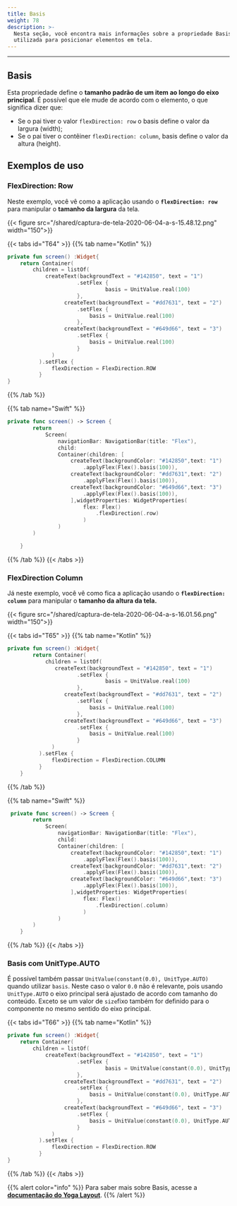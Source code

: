 ```yaml
---
title: Basis
weight: 78
description: >-
  Nesta seção, você encontra mais informações sobre a propriedade Basis
  utilizada para posicionar elementos em tela.
---
```


---

## Basis

Esta propriedade define o **tamanho padrão de um item ao longo do eixo principal**. É possível que ele mude de acordo com o elemento, o que significa dizer que:

- Se o pai tiver o valor `flexDirection: row` o basis define o valor da largura \(width\);
- Se o pai tiver o contêiner `flexDirection: column`, basis define o valor da altura \(height\).

## Exemplos de uso

### FlexDirection: Row

Neste exemplo, você vê como a aplicação usando o **`flexDirection: row`** para manipular o **tamanho da largura** da tela.

{{< figure src="/shared/captura-de-tela-2020-06-04-a-s-15.48.12.png" width="150">}}

{{< tabs id="T64" >}}
{{% tab name="Kotlin" %}}

```kotlin
private fun screen() :Widget{
	return Container(
		children = listOf(
			createText(backgroundText = "#142850", text = "1")
                      .setFlex {
                               basis = UnitValue.real(100)
                      },
                  createText(backgroundText = "#dd7631", text = "2")
                      .setFlex {
                          basis = UnitValue.real(100)
                      },
                  createText(backgroundText = "#649d66", text = "3")
                      .setFlex {
                          basis = UnitValue.real(100)
                      }
              )
          ).setFlex {
              flexDirection = FlexDirection.ROW
          }
}
```

{{% /tab %}}

{{% tab name="Swift" %}}

```swift
private func screen() -> Screen {
        return
            Screen(
                navigationBar: NavigationBar(title: "Flex"),
                child:
                Container(children: [
                    createText(backgroundColor: "#142850",text: "1")
                        .applyFlex(Flex().basis(100)),
                    createText(backgroundColor: "#dd7631",text: "2")
                        .applyFlex(Flex().basis(100)),
                    createText(backgroundColor: "#649d66",text: "3")
                        .applyFlex(Flex().basis(100)),
                    ],widgetProperties: WidgetProperties(
                        flex: Flex()
                            .flexDirection(.row)
                        )
                )
        )

    }
```

{{% /tab %}}
{{< /tabs >}}

###

### FlexDirection Column

Já neste exemplo, você vê como fica a aplicação usando o **`flexDirection: column`** para manipular o **tamanho da altura da tela.**

{{< figure src="/shared/captura-de-tela-2020-06-04-a-s-16.01.56.png" width="150">}}

{{< tabs id="T65" >}}
{{% tab name="Kotlin" %}}

```kotlin
private fun screen() :Widget{
        return Container(
            children = listOf(
               createText(backgroundText = "#142850", text = "1")
                      .setFlex {
                               basis = UnitValue.real(100)
                      },
                  createText(backgroundText = "#dd7631", text = "2")
                      .setFlex {
                          basis = UnitValue.real(100)
                      },
                  createText(backgroundText = "#649d66", text = "3")
                      .setFlex {
                          basis = UnitValue.real(100)
                      }
              )
          ).setFlex {
              flexDirection = FlexDirection.COLUMN
          }
    }
```

{{% /tab %}}

{{% tab name="Swift" %}}

```swift
 private func screen() -> Screen {
        return
            Screen(
                navigationBar: NavigationBar(title: "Flex"),
                child:
                Container(children: [
                    createText(backgroundColor: "#142850",text: "1")
                        .applyFlex(Flex().basis(100)),
                    createText(backgroundColor: "#dd7631",text: "2")
                        .applyFlex(Flex().basis(100)),
                    createText(backgroundColor: "#649d66",text: "3")
                        .applyFlex(Flex().basis(100)),
                    ],widgetProperties: WidgetProperties(
                        flex: Flex()
                            .flexDirection(.column)
                        )
                )
        )
    }
```

{{% /tab %}}
{{< /tabs >}}

### Basis com UnitType.AUTO

É possível também passar `UnitValue(constant(0.0), UnitType.AUTO)` quando utilizar `basis`. Neste caso o valor `0.0` não é relevante, pois usando `UnitType.AUTO` o eixo principal será ajustado de acordo com tamanho do conteúdo. Exceto se um valor de `size`fixo também for definido para o componente no mesmo sentido do eixo principal.

{{< tabs id="T66" >}}
{{% tab name="Kotlin" %}}

```kotlin
private fun screen() :Widget{
	return Container(
		children = listOf(
			createText(backgroundText = "#142850", text = "1")
                      .setFlex {
                               basis = UnitValue(constant(0.0), UnitType.AUTO)
                      },
                  createText(backgroundText = "#dd7631", text = "2")
                      .setFlex {
                          basis = UnitValue(constant(0.0), UnitType.AUTO)
                      },
                  createText(backgroundText = "#649d66", text = "3")
                      .setFlex {
                          basis = UnitValue(constant(0.0), UnitType.AUTO)
                      }
              )
          ).setFlex {
              flexDirection = FlexDirection.ROW
          }
}
```

{{% /tab %}}
{{< /tabs >}}

{{% alert color="info" %}}
Para saber mais sobre Basis, acesse a [**documentação do Yoga Layout**](https://yogalayout.com/pt/flex).
{{% /alert %}}
